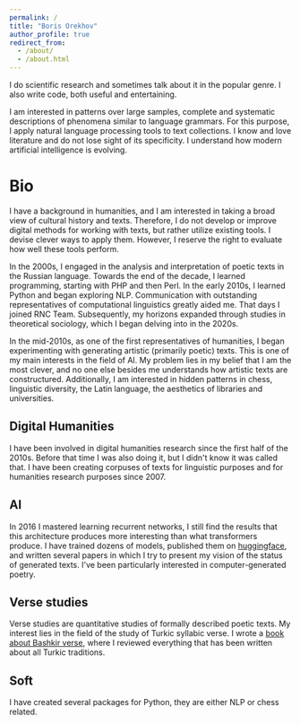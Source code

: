 ```yaml
---
permalink: /
title: "Boris Orekhov"
author_profile: true
redirect_from: 
  - /about/
  - /about.html
---
```


I do scientific research and sometimes talk about it in the popular genre. I also write code, both useful and entertaining.

I am interested in patterns over large samples, complete and systematic descriptions of phenomena similar to language grammars. For this purpose, I apply natural language processing tools to text collections. I know and love literature and do not lose sight of its specificity. I understand how modern artificial intelligence is evolving.

Bio
======
I have a background in humanities, and I am interested in taking a broad view of cultural history and texts. Therefore, I do not develop or improve digital methods for working with texts, but rather utilize existing tools. I devise clever ways to apply them. However, I reserve the right to evaluate how well these tools perform.

In the 2000s, I engaged in the analysis and interpretation of poetic texts in the Russian language. Towards the end of the decade, I learned programming, starting with PHP and then Perl. In the early 2010s, I learned Python and began exploring NLP. Communication with outstanding representatives of computational linguistics greatly aided me. That days I joined RNC Team. Subsequently, my horizons expanded through studies in theoretical sociology, which I began delving into in the 2020s.

In the mid-2010s, as one of the first representatives of humanities, I began experimenting with generating artistic (primarily poetic) texts. This is one of my main interests in the field of AI. My problem lies in my belief that I am the most clever, and no one else besides me understands how artistic texts are constructured. Additionally, I am interested in hidden patterns in chess, linguistic diversity, the Latin language, the aesthetics of libraries and universities.

Digital Humanities
------
I have been involved in digital humanities research since the first half of the 2010s. Before that time I was also doing it, but I didn't know it was called that. I have been creating corpuses of texts for linguistic purposes and for humanities research purposes since 2007.

AI
------
In 2016 I mastered learning recurrent networks, I still find the results that this architecture produces more interesting than what transformers produce. I have trained dozens of models, published them on [huggingface](https://huggingface.co/nevmenandr), and written several papers in which I try to present my vision of the status of generated texts. I've been particularly interested in computer-generated poetry. 

Verse studies
------
Verse studies are quantitative studies of formally described poetic texts. My interest lies in the field of the study of Turkic syllabic verse. I wrote a [book about Bashkir verse](https://books.google.ru/books/about/%D0%91%D0%B0%D1%88%D0%BA%D0%B8%D1%80%D1%81%D0%BA%D0%B8%D0%B9_%D1%81%D1%82%D0%B8%D1%85_XX_%D0%B2%D0%B5%D0%BA.html?id=ed7NDwAAQBAJ&redir_esc=y), where I reviewed everything that has been written about all Turkic traditions. 

Soft
------
I have created several packages for Python, they are either NLP or chess related. 

